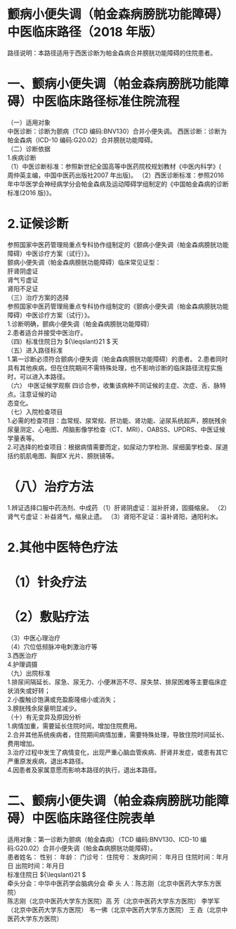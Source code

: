 # 颤病小便失调（帕金森病膀胱功能障碍） 中医临床路径（2018 年版）  
路径说明：本路径适用于西医诊断为帕金森病合并膀胱功能障碍的住院患者。  
# 一、颤病小便失调（帕金森病膀胱功能障碍）中医临床路径标准住院流程  
（一）适用对象  
中医诊断：诊断为颤病（TCD 编码:BNV130）合并小便失调。 西医诊断：诊断为帕金森病（ICD-10 编码:G20.02）合并膀胱功能障碍。  
（二）诊断依据  
1.疾病诊断  
（1）中医诊断标准：参照新世纪全国高等中医药院校规划教材《中医内科学》( 周仲英主编，中国中医药出版社2007 年出版)。 （2）西医诊断标准：参照2016 年中华医学会神经病学分会帕金森病及运动障碍学组制定的《中国帕金森病的诊断标准(2016 版)》。  
# 2.证候诊断  
参照国家中医药管理局重点专科协作组制定的《颤病小便失调（帕金森病膀胱功能障碍）中医诊疗方案（试行）》。  
颤病小便失调（帕金森病膀胱功能障碍）临床常见证型：  
肝肾阴虚证  
肾气亏虚证  
肾阳不足证  
（三）治疗方案的选择  
参照国家中医药管理局重点专科协作组制定的《颤病小便失调（帕金森病膀胱功能障碍）中医诊疗方案（试行）》。  
1.诊断明确，颤病小便失调（帕金森病膀胱功能障碍）  
2.患者适合并接受中医治疗。  
（四）标准住院日为 ${\leqslant}21 $ 天  
（五）进入路径标准  
1.第一诊断必须符合颤病小便失调（帕金森病膀胱功能障碍）的患者。 2.患者同时具有其他疾病，但在住院期间不需特殊处理，也不影响诊断的临床路径流程实施时，可以进入本路径。  
（六） 中医证候学观察 四诊合参，收集该病种不同证候的主症、次症、舌、脉特点。注意证候的动  
态变化。  
（七）入院检查项目  
1.必需的检查项目：血常规、尿常规、肝功能、肾功能、泌尿系统超声，膀胱残余尿量测定、心电图、颅脑影像学检查（CT、MRI）、OABSS、UPDRS、中医证候学量表等。  
2.可选择的检查项目：根据病情需要而定，如尿动力学检测、尿细菌学检查、尿道括约肌肌电图、胸部X 光片、膀胱镜等。  
# （八）治疗方法  
1.辨证选择口服中药汤剂、中成药 （1）肝肾阴虚证：滋补肝肾，固摄缩泉。 （2）肾气亏虚证：补益肾气，缩泉止遗。 （3）肾阳不足证：温补肾阳，通阳利水。  
# 2.其他中医特色疗法  
# （1）针灸疗法  
# （2）敷贴疗法  
（3）中医心理治疗  
（4）穴位低频脉冲电刺激治疗等  
3.西医治疗  
4.护理调摄  
（九）出院标准  
1.排尿间隔延长、尿急、尿无力、小便淋沥不尽、尿失禁、排尿困难等主要临床症状消失或好转；  
2.小腹触诊饱满或充盈膨隆缩小或消失；  
3.膀胱残余尿量明显减少。  
（十）有无变异及原因分析  
1.病情加重，需要延长住院时间，增加住院费用。  
2.合并其他系统疾病者，住院期间病情加重，需要特殊处理，导致住院时间延长、费用增加。  
3.治疗过程中发生了病情变化，出现严重心脑血管疾病、肝肾并发症，或患有其它严重原发疾病，退出本路径。  
4.因患者及家属意愿而影响本路径的执行，退出本路径。  
# 二、颤病小便失调（帕金森病膀胱功能障碍）中医临床路径住院表单  
适用对象：第一诊断为颤病（帕金森病）（TCD 编码:BNV130、ICD-10 编码:G20.02）合并小便失调（帕金森病膀胱功能障碍）。  
患者姓名：   性别：   年龄：   门诊号：    住院号： 发病时间：  年月日    住院时间：年月日     出院时间：年月日  
标准住院日 ${\leqslant}21 $  
牵头分会：中华中医药学会脑病分会 牵 头 人：陈志刚（北京中医药大学东方医院）  
陈志刚（北京中医药大学东方医院）高  芳（北京中医药大学东方医院） 李学军（北京中医药大学东方医院） 韦一佛（北京中医药大学东方医院）  王  垚（北京中医药大学东方医院）  